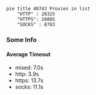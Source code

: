 
```mermaid
pie title 40743 Proxies in list
    "HTTP" : 28325
    "HTTPS": 10805
    "SOCKS" : 8783
```

### Some Info
#### Average Timeout

- mixed: 7.0s
- http: 3.9s
- https: 13.7s
- socks: 11.1s